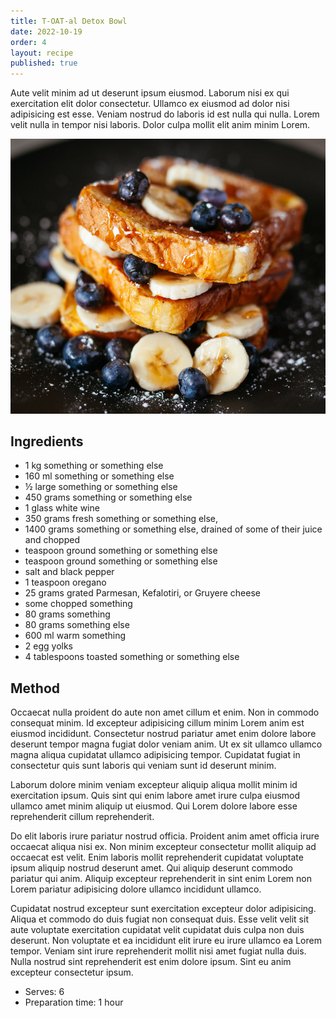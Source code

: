 ```yaml
---
title: T-OAT-al Detox Bowl
date: 2022-10-19
order: 4
layout: recipe
published: true
---
```

Aute velit minim ad ut deserunt ipsum eiusmod. Laborum nisi ex qui exercitation elit dolor consectetur. Ullamco ex eiusmod ad dolor nisi adipisicing est esse. Veniam nostrud do laboris id est nulla qui nulla. Lorem velit nulla in tempor nisi laboris. Dolor culpa mollit elit anim minim Lorem.

![Delicious Plate of Toast, Blueberries and Bananas, covered in sticky maple syrup](../uploads/joseph-gonzalez-zcUgjyqEwe8-unsplash.jpg "Photo by Joseph Smart")


## Ingredients

- 1 kg something or something else
- 160 ml something or something else
- ½ large something or something else
- 450 grams something or something else
- 1 glass white wine 
- 350 grams fresh something or something else,
- 1400 grams something or something else, drained of some of their juice and chopped
- teaspoon ground something or something else
- teaspoon ground something or something else
- salt and black pepper
- 1 teaspoon oregano
- 25 grams grated Parmesan, Kefalotiri, or Gruyere cheese
- some chopped something
- 80 grams something
- 80 grams something else
- 600 ml warm something
- 2 egg yolks
- 4 tablespoons toasted something or something else


## Method

Occaecat nulla proident do aute non amet cillum et enim. Non in commodo consequat minim. Id excepteur adipisicing cillum minim Lorem anim est eiusmod incididunt. Consectetur nostrud pariatur amet enim dolore labore deserunt tempor magna fugiat dolor veniam anim. Ut ex sit ullamco ullamco magna aliqua cupidatat ullamco adipisicing tempor. Cupidatat fugiat in consectetur quis sunt laboris qui veniam sunt id deserunt minim.

Laborum dolore minim veniam excepteur aliquip aliqua mollit minim id exercitation ipsum. Quis sint qui enim labore amet irure culpa eiusmod ullamco amet minim aliquip ut eiusmod. Qui Lorem dolore labore esse reprehenderit cillum reprehenderit.

Do elit laboris irure pariatur nostrud officia. Proident anim amet officia irure occaecat aliqua nisi ex. Non minim excepteur consectetur mollit aliquip ad occaecat est velit. Enim laboris mollit reprehenderit cupidatat voluptate ipsum aliquip nostrud deserunt amet. Qui aliquip deserunt commodo pariatur qui anim. Aliquip excepteur reprehenderit in sint enim Lorem non Lorem pariatur adipisicing dolore ullamco incididunt ullamco.

Cupidatat nostrud excepteur sunt exercitation excepteur dolor adipisicing. Aliqua et commodo do duis fugiat non consequat duis. Esse velit velit sit aute voluptate exercitation cupidatat velit cupidatat duis culpa non duis deserunt. Non voluptate et ea incididunt elit irure eu irure ullamco ea Lorem tempor. Veniam sint irure reprehenderit mollit nisi amet fugiat nulla duis. Nulla nostrud sint reprehenderit est enim dolore ipsum. Sint eu anim excepteur consectetur ipsum.

- Serves: 6
- Preparation time: 1 hour
